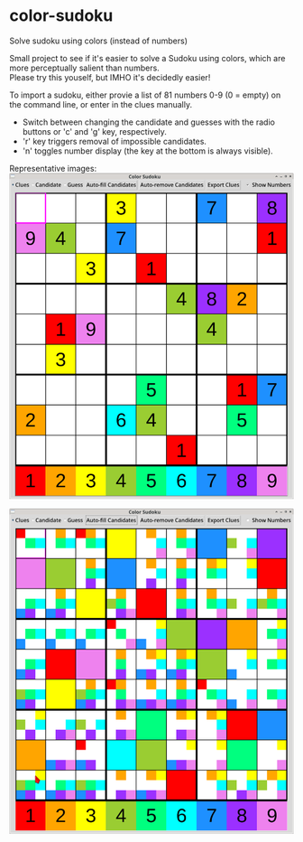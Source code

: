 # color-sudoku
Solve sudoku using colors (instead of numbers)

Small project to see if it's easier to solve a Sudoku using colors, which are more perceptually salient than numbers.  
Please try this youself, but IMHO it's decidedly easier!  

To import a sudoku, either provie a list of 81 numbers 0-9 (0 = empty) on the command line, or enter in the clues manually. 
* Switch between changing the candidate and guesses with the radio buttons or 'c' and 'g' key, respectively.  
* 'r' key triggers removal of impossible candidates. 
* 'n' toggles number display (the key at the bottom is always visible). 

Representative images: 
![Puzzle with clue numbers](example-puzzle-numbers.png)

![Puzzle with clue colors](example-puzzle-colors.png)

